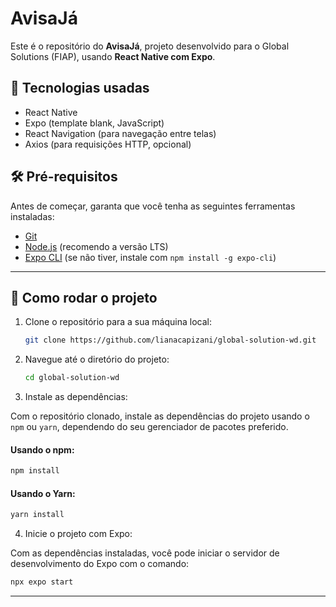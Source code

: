 # AvisaJá

Este é o repositório do **AvisaJá**, projeto desenvolvido para o Global Solutions (FIAP), usando **React Native com Expo**.

## 📱 Tecnologias usadas
- React Native
- Expo (template blank, JavaScript)
- React Navigation (para navegação entre telas)
- Axios (para requisições HTTP, opcional)

## 🛠️ Pré-requisitos

Antes de começar, garanta que você tenha as seguintes ferramentas instaladas:

- [Git](https://git-scm.com/)
- [Node.js](https://nodejs.org/) (recomendo a versão LTS)
- [Expo CLI](https://docs.expo.dev/get-started/installation/) (se não tiver, instale com `npm install -g expo-cli`)

---

## 🚀 Como rodar o projeto

1. Clone o repositório para a sua máquina local:

    ```bash
    git clone https://github.com/lianacapizani/global-solution-wd.git
    ```

2. Navegue até o diretório do projeto:

    ```bash
    cd global-solution-wd
    ```

3. Instale as dependências:

Com o repositório clonado, instale as dependências do projeto usando o `npm` ou `yarn`, dependendo do seu gerenciador de pacotes preferido.

#### Usando o npm:

```bash
npm install
```

#### Usando o Yarn:

```bash
yarn install
```

4. Inicie o projeto com Expo: 

Com as dependências instaladas, você pode iniciar o servidor de desenvolvimento do Expo com o comando:

```bash
npx expo start
```

---
